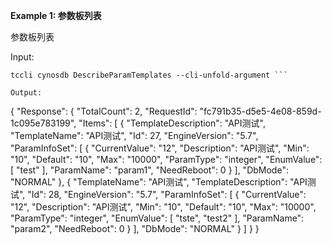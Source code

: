 **Example 1: 参数板列表**

参数板列表

Input: 

```
tccli cynosdb DescribeParamTemplates --cli-unfold-argument ```

Output: 
```
{
    "Response": {
        "TotalCount": 2,
        "RequestId": "fc791b35-d5e5-4e08-859d-1c095e783199",
        "Items": [
            {
                "TemplateDescription": "API测试",
                "TemplateName": "API测试",
                "Id": 27,
                "EngineVersion": "5.7",
                "ParamInfoSet": [
                    {
                        "CurrentValue": "12",
                        "Description": "API测试",
                        "Min": "10",
                        "Default": "10",
                        "Max": "10000",
                        "ParamType": "integer",
                        "EnumValue": [
                            "test"
                        ],
                        "ParamName": "param1",
                        "NeedReboot": 0
                    }
                ],
                "DbMode": "NORMAL"
            },
            {
                "TemplateName": "API测试",
                "TemplateDescription": "API测试",
                "Id": 28,
                "EngineVersion": "5.7",
                "ParamInfoSet": [
                    {
                        "CurrentValue": "12",
                        "Description": "API测试",
                        "Min": "10",
                        "Default": "10",
                        "Max": "10000",
                        "ParamType": "integer",
                        "EnumValue": [
                            "tste",
                            "test2"
                        ],
                        "ParamName": "param2",
                        "NeedReboot": 0
                    }
                ],
                "DbMode": "NORMAL"
            }
        ]
    }
}
```

